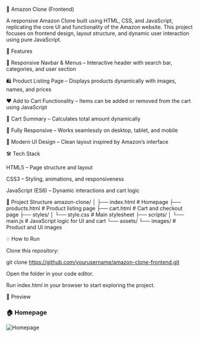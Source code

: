 🛒 Amazon Clone (Frontend)

A responsive Amazon Clone built using HTML, CSS, and JavaScript, replicating the core UI and functionality of the Amazon website. This project focuses on frontend design, layout structure, and dynamic user interaction using pure JavaScript.

🚀 Features

🧭 Responsive Navbar & Menus – Interactive header with search bar, categories, and user section

🛍️ Product Listing Page – Displays products dynamically with images, names, and prices

❤️ Add to Cart Functionality – Items can be added or removed from the cart using JavaScript

💸 Cart Summary – Calculates total amount dynamically

📱 Fully Responsive – Works seamlessly on desktop, tablet, and mobile

🎨 Modern UI Design – Clean layout inspired by Amazon’s interface

🛠️ Tech Stack

HTML5 – Page structure and layout

CSS3 – Styling, animations, and responsiveness

JavaScript (ES6) – Dynamic interactions and cart logic

📂 Project Structure
amazon-clone/
│
├── index.html           # Homepage
├── products.html        # Product listing page
├── cart.html            # Cart and checkout page
├── styles/
│   └── style.css        # Main stylesheet
├── scripts/
│   └── main.js          # JavaScript logic for UI and cart
└── assets/
    └── images/          # Product and UI images

💡 How to Run

Clone this repository:

git clone https://github.com/yourusername/amazon-clone-frontend.git


Open the folder in your code editor.

Run index.html in your browser to start exploring the project.

📸 Preview

### 🏠 Homepage
![Homepage](assets/screenshots/home.png)
